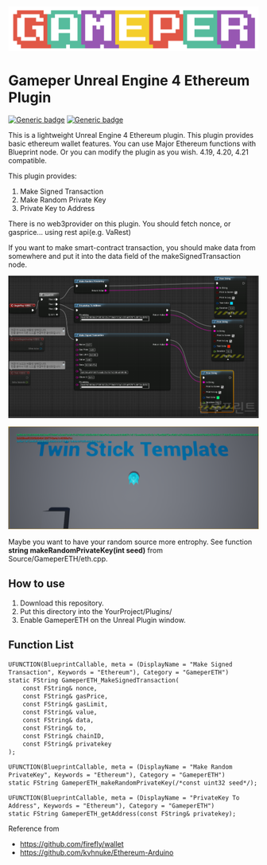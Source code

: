 ![meta logo](./misc/gameper-logo.png)
# Gameper Unreal Engine 4 Ethereum Plugin
[![Generic badge](https://img.shields.io/badge/build-passing-green.svg)](https://shields.io/)    [![Generic badge](https://img.shields.io/badge/licence-MIT-blue.svg)](https://shields.io/)


This is a lightweight Unreal Engine 4 Ethereum plugin. This plugin provides basic ethereum wallet features. You can use Major Ethereum functions with Blueprint node. Or you can modify the plugin as you wish. 4.19, 4.20, 4.21 compatible.

This plugin provides:
1. Make Signed Transaction
2. Make Random Private Key
3. Private Key to Address

There is no web3provider on this plugin. You should fetch nonce, or gasprice... using rest api(e.g. VaRest)

If you want to make smart-contract transaction, you should make data from somewhere and put it into the data field of the makeSignedTransaction node.

![blueprint](./misc/Blueprint.png)

![log](./misc/Log.png)



Maybe you want to have your random source more entrophy. See function **string makeRandomPrivateKey(int seed)** from Source/GameperETH/eth.cpp.



## How to use
1. Download this repository.
2. Put this directory into the YourProject/Plugins/
3. Enable GameperETH on the Unreal Plugin window.


## Function List
```
UFUNCTION(BlueprintCallable, meta = (DisplayName = "Make Signed Transaction", Keywords = "Ethereum"), Category = "GameperETH")
static FString GameperETH_MakeSignedTransaction(
    const FString& nonce,
    const FString& gasPrice,
    const FString& gasLimit,
    const FString& value,
    const FString& data,
    const FString& to,
    const FString& chainID,
    const FString& privatekey
);
```

```
UFUNCTION(BlueprintCallable, meta = (DisplayName = "Make Random PrivateKey", Keywords = "Ethereum"), Category = "GameperETH")
static FString GameperETH_makeRandomPrivateKey(/*const uint32 seed*/);
```

```
UFUNCTION(BlueprintCallable, meta = (DisplayName = "PrivateKey To Address", Keywords = "Ethereum"), Category = "GameperETH")
static FString GameperETH_getAddress(const FString& privatekey);
```



Reference from
- https://github.com/firefly/wallet
- https://github.com/kvhnuke/Ethereum-Arduino